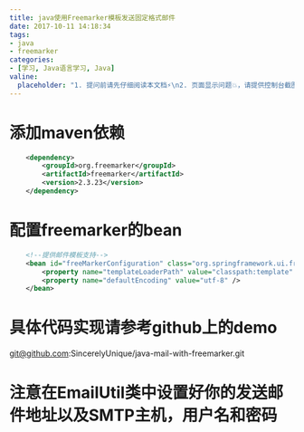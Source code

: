 ```yaml
---
title: java使用Freemarker模板发送固定格式邮件
date: 2017-10-11 14:18:34
tags:
- java
- freemarker
categories:
- [学习, Java语言学习, Java]
valine:
  placeholder: "1. 提问前请先仔细阅读本文档⚡\n2. 页面显示问题💥，请提供控制台截图📸或者您的测试网址\n3. 其他任何报错💣，请提供详细描述和截图📸，祝食用愉快💪"
---
```


# 添加maven依赖
```xml
	<dependency>
		<groupId>org.freemarker</groupId>
		<artifactId>freemarker</artifactId>
		<version>2.3.23</version>
	</dependency>
```

# 配置freemarker的bean
```xml
	<!--提供邮件模板支持-->
	<bean id="freeMarkerConfiguration" class="org.springframework.ui.freemarker.FreeMarkerConfigurationFactoryBean">
		<property name="templateLoaderPath" value="classpath:template" />
		<property name="defaultEncoding" value="utf-8" />
	</bean>
```

# 具体代码实现请参考github上的demo
git@github.com:SincerelyUnique/java-mail-with-freemarker.git

# 注意在EmailUtil类中设置好你的发送邮件地址以及SMTP主机，用户名和密码
